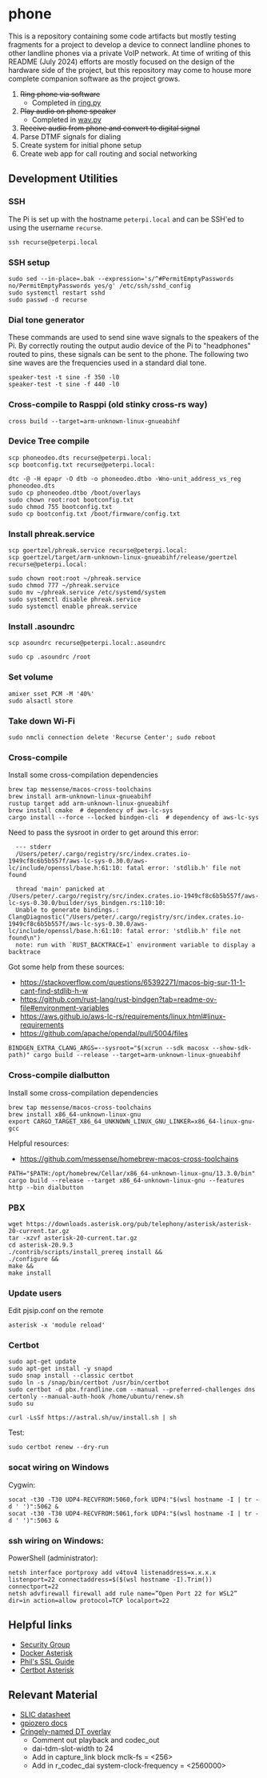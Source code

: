 # phone

This is a repository containing some code artifacts but mostly testing fragments for a project to develop a device to
connect landline phones to other landline phones via a private VoIP network. At time of writing of this README
(July 2024) efforts are mostly focused on the design of the hardware side of the project, but this repository may
come to house more complete companion software as the project grows.

1. ~~Ring phone via software~~
    - Completed in [ring.py](ring.py)
2. ~~Play audio on phone speaker~~
    - Completed in [wav.py](wav.py)
3. ~~Receive audio from phone and convert to digital signal~~
4. Parse DTMF signals for dialing
5. Create system for initial phone setup
6. Create web app for call routing and social networking

## Development Utilities

### SSH
The Pi is set up with the hostname `peterpi.local` and can be SSH'ed to using the username `recurse`.
```
ssh recurse@peterpi.local
```

### SSH setup
```
sudo sed --in-place=.bak --expression='s/^#PermitEmptyPasswords no/PermitEmptyPasswords yes/g' /etc/ssh/sshd_config
sudo systemctl restart sshd
sudo passwd -d recurse
```

### Dial tone generator
These commands are used to send sine wave signals to the speakers of the Pi. By correctly routing the
output audio device of the Pi to "headphones" routed to pins, these signals can be sent to the phone.
The following two sine waves are the frequencies used in a standard dial tone.
```
speaker-test -t sine -f 350 -l0
speaker-test -t sine -f 440 -l0
```

### Cross-compile to Rasppi (old stinky cross-rs way)
```
cross build --target=arm-unknown-linux-gnueabihf
```

### Device Tree compile
```
scp phoneodeo.dts recurse@peterpi.local:
scp bootconfig.txt recurse@peterpi.local:
```
```
dtc -@ -H epapr -O dtb -o phoneodeo.dtbo -Wno-unit_address_vs_reg phoneodeo.dts
sudo cp phoneodeo.dtbo /boot/overlays
sudo chown root:root bootconfig.txt
sudo chmod 755 bootconfig.txt
sudo cp bootconfig.txt /boot/firmware/config.txt
```

### Install phreak.service
```
scp goertzel/phreak.service recurse@peterpi.local:
scp goertzel/target/arm-unknown-linux-gnueabihf/release/goertzel recurse@peterpi.local:
```
```
sudo chown root:root ~/phreak.service
sudo chmod 777 ~/phreak.service
sudo mv ~/phreak.service /etc/systemd/system
sudo systemctl disable phreak.service
sudo systemctl enable phreak.service
```

### Install .asoundrc
```
scp asoundrc recurse@peterpi.local:.asoundrc
```
```
sudo cp .asoundrc /root
```

### Set volume
```
amixer sset PCM -M '40%'
sudo alsactl store
```

### Take down Wi-Fi
```
sudo nmcli connection delete 'Recurse Center'; sudo reboot
```

### Cross-compile
Install some cross-compilation dependencies
```
brew tap messense/macos-cross-toolchains
brew install arm-unknown-linux-gnueabihf
rustup target add arm-unknown-linux-gnueabihf
brew install cmake  # dependency of aws-lc-sys
cargo install --force --locked bindgen-cli  # dependency of aws-lc-sys
```
Need to pass the sysroot in order to get around this error:
```
  --- stderr
  /Users/peter/.cargo/registry/src/index.crates.io-1949cf8c6b5b557f/aws-lc-sys-0.30.0/aws-lc/include/openssl/base.h:61:10: fatal error: 'stdlib.h' file not found

  thread 'main' panicked at /Users/peter/.cargo/registry/src/index.crates.io-1949cf8c6b5b557f/aws-lc-sys-0.30.0/builder/sys_bindgen.rs:110:10:
  Unable to generate bindings.: ClangDiagnostic("/Users/peter/.cargo/registry/src/index.crates.io-1949cf8c6b5b557f/aws-lc-sys-0.30.0/aws-lc/include/openssl/base.h:61:10: fatal error: 'stdlib.h' file not found\n")
  note: run with `RUST_BACKTRACE=1` environment variable to display a backtrace
```
Got some help from these sources:
- https://stackoverflow.com/questions/65392271/macos-big-sur-11-1-cant-find-stdlib-h-w
- https://github.com/rust-lang/rust-bindgen?tab=readme-ov-file#environment-variables
- https://aws.github.io/aws-lc-rs/requirements/linux.html#linux-requirements
- https://github.com/apache/opendal/pull/5004/files
```
BINDGEN_EXTRA_CLANG_ARGS=--sysroot="$(xcrun --sdk macosx --show-sdk-path)" cargo build --release --target=arm-unknown-linux-gnueabihf
```

### Cross-compile dialbutton
Install some cross-compilation dependencies
```
brew tap messense/macos-cross-toolchains
brew install x86_64-unknown-linux-gnu
export CARGO_TARGET_X86_64_UNKNOWN_LINUX_GNU_LINKER=x86_64-linux-gnu-gcc
```
Helpful resources:
- https://github.com/messense/homebrew-macos-cross-toolchains
```
PATH="$PATH:/opt/homebrew/Cellar/x86_64-unknown-linux-gnu/13.3.0/bin" cargo build --release --target x86_64-unknown-linux-gnu --features http --bin dialbutton
```

### PBX
```
wget https://downloads.asterisk.org/pub/telephony/asterisk/asterisk-20-current.tar.gz
tar -xzvf asterisk-20-current.tar.gz
cd asterisk-20.9.3
./contrib/scripts/install_prereq install &&
./configure &&
make &&
make install
```

### Update users
Edit pjsip.conf on the remote
```
asterisk -x 'module reload'
```

### Certbot
```
sudo apt-get update
sudo apt-get install -y snapd
sudo snap install --classic certbot
sudo ln -s /snap/bin/certbot /usr/bin/certbot
sudo certbot -d pbx.frandline.com --manual --preferred-challenges dns certonly --manual-auth-hook /home/ubuntu/renew.sh
sudo su
```
```
curl -LsSf https://astral.sh/uv/install.sh | sh
```

Test:
```
sudo certbot renew --dry-run
```

### socat wiring on Windows
Cygwin:
```
socat -t30 -T30 UDP4-RECVFROM:5060,fork UDP4:"$(wsl hostname -I | tr -d ' ')":5062 &
socat -t30 -T30 UDP4-RECVFROM:5061,fork UDP4:"$(wsl hostname -I | tr -d ' ')":5063 &
```

### ssh wiring on Windows:
PowerShell (administrator):
```
netsh interface portproxy add v4tov4 listenaddress=x.x.x.x listenport=22 connectaddress=$($(wsl hostname -I).Trim()) connectport=22
netsh advfirewall firewall add rule name=”Open Port 22 for WSL2” dir=in action=allow protocol=TCP localport=22
```

## Helpful links
- [Security Group](https://us-east-2.console.aws.amazon.com/ec2/home?region=us-east-2#SecurityGroup:group-id=sg-04dbcc9ef474c2027)
- [Docker Asterisk](https://github.com/mlan/docker-asterisk)
- [Phil's SSL Guide](https://www.phildev.net/ssl/)
- [Certbot Asterisk](https://feeding.cloud.geek.nz/posts/using-letsencrypt-cert-with-asterisk/)

## Relevant Material
- [SLIC datasheet](https://silvertel.com/images/datasheets/Ag1171-datasheet-Low-cost-ringing-SLIC-with-single-supply.pdf)
- [gpiozero docs](https://gpiozero.readthedocs.io/en/latest/)
- [Cringely-named DT overlay](https://github.com/AkiyukiOkayasu/RaspberryPi_I2S_Slave)
    - Comment out playback and codec_out
    - dai-tdm-slot-width to 24
    - Add in capture_link block mclk-fs = <256>
    - Add in r_codec_dai system-clock-frequency = <2560000>
